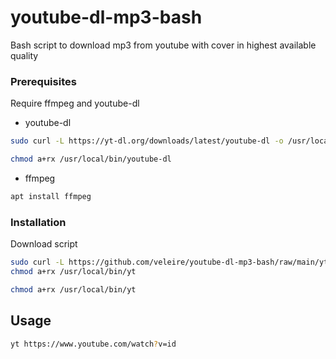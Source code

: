 # youtube-dl-mp3-bash
Bash script to download mp3 from youtube with cover in highest available quality



### Prerequisites

Require ffmpeg and youtube-dl

* youtube-dl
```sh
sudo curl -L https://yt-dl.org/downloads/latest/youtube-dl -o /usr/local/bin/youtube-dl
```
  
```sh
chmod a+rx /usr/local/bin/youtube-dl
```
  
* ffmpeg

```sh
apt install ffmpeg
```

### Installation

Download script
   ```sh
sudo curl -L https://github.com/veleire/youtube-dl-mp3-bash/raw/main/yt -o /usr/local/bin/yt
chmod a+rx /usr/local/bin/yt
   ```

   ```sh
chmod a+rx /usr/local/bin/yt
   ```
## Usage

 ```sh
yt https://www.youtube.com/watch?v=id
```
	 

